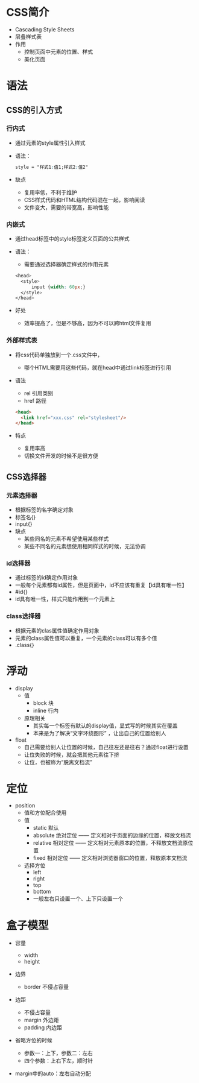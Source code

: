 # CSS简介

- Cascading Style Sheets
- 层叠样式表
- 作用
  - 控制页面中元素的位置、样式
  - 美化页面

# 语法

## CSS的引入方式

### 行内式

- 通过元素的style属性引入样式

- 语法：

  ```css
  style = "样式1:值1;样式2:值2"
  ```

- 缺点

  - 复用率低，不利于维护
  - CSS样式代码和HTML结构代码混在一起，影响阅读
  - 文件变大，需要的带宽高，影响性能

### 内嵌式

- 通过head标签中的style标签定义页面的公共样式

- 语法：

  - 需要通过选择器确定样式的作用元素

  ```css
  <head>
  	<style>
  		input {width: 60px;}
  	</style>
  </head>
  ```

- 好处

  - 效率提高了，但是不够高，因为不可以跨html文件复用

### 外部样式表

- 将css代码单独放到一个.css文件中，

  - 哪个HTML需要用这些代码，就在head中通过link标签进行引用

- 语法

  - rel 引用类别
  - href 路径

  ```html
  <head>
    <link href="xxx.css" rel="stylesheet"/>
  </head>
  ```

- 特点
  - 复用率高
  - 切换文件开发的时候不是很方便

## CSS选择器

### 元素选择器

- 根据标签的名字确定对象
- 标签名{}
- input{}
- 缺点
  - 某些同名的元素不希望使用某些样式
  - 某些不同名的元素想使用相同样式的时候，无法协调

### id选择器

- 通过标签的id确定作用对象
- 一般每个元素都有id属性，但是页面中，id不应该有重复【id具有唯一性】
- #id{}
- id具有唯一性，样式只能作用到一个元素上

### class选择器

- 根据元素的clas属性值确定作用对象
- 元素的class属性值可以重复，一个元素的class可以有多个值
- .class{}

# 浮动

- display
  - 值
    - block 块
    - inline 行内
  - 原理相关
    - 其实每一个标签有默认的display值，显式写的时候其实在覆盖
    - 本来是为了解决“文字环绕图形” ，让出自己的位置给别人
- float
  - 自己需要给别人让位置的时候，自己往左还是往右？通过float进行设置
  - 让位失败的时候，就会把其他元素往下挤
  - 让位，也被称为“脱离文档流”

# 定位

- position
  - 值和方位配合使用
  - 值
    - static 默认
    - absolute 绝对定位 ——  定义相对于页面的边缘的位置，释放文档流
    - relative 相对定位 —— 定义相对元素原本的位置，不释放文档流原位置
    - fixed 相对定位 —— 定义相对浏览器窗口的位置，释放原本文档流
  - 选择方位
    - left
    - right
    - top
    - bottom
    - 一般左右只设置一个、上下只设置一个

# 盒子模型

- 容量
  - width
  - height
- 边界
  - border 不侵占容量
- 边距
  - 不侵占容量
  - margin 外边距
  - padding 内边距

- 省略方位的时候
  - 参数一：上下，参数二：左右
  - 四个参数：上右下左，顺时针
- margin中的auto：左右自动分配
